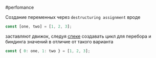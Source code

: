 #perfomance 

Создание переменных через `destructuring assignment` вроде

```js
const [one, two] = [1, 2, 3];
```

заставляют движок, следуя [спеке](https://tc39.es/ecma262/#prod-ArrayAssignmentPattern) создавать цикл для перебора и биндинга значений
в отличие от такого варианта

```js
const { 0: one, 1: two } = [1, 2, 3];
```
